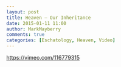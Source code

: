 ```yaml
---
layout: post
title: Heaven – Our Inheritance
date: 2015-01-11 11:00
author: MarkMayberry
comments: true
categories: [Eschatology, Heaven, Video]
---
```

https://vimeo.com/116779315
